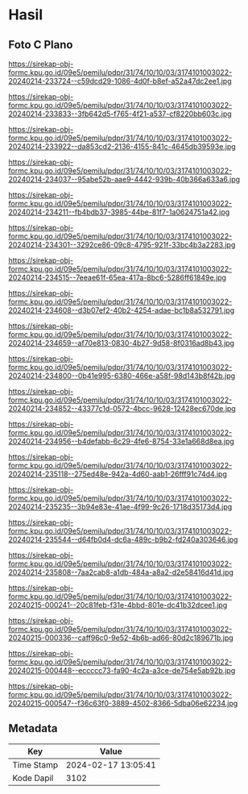 # Hasil

## Foto C Plano

https://sirekap-obj-formc.kpu.go.id/09e5/pemilu/pdpr/31/74/10/10/03/3174101003022-20240214-233724--c59dcd29-1086-4d0f-b8ef-a52a47dc2ee1.jpg

https://sirekap-obj-formc.kpu.go.id/09e5/pemilu/pdpr/31/74/10/10/03/3174101003022-20240214-233833--3fb642d5-f765-4f21-a537-cf8220bb603c.jpg

https://sirekap-obj-formc.kpu.go.id/09e5/pemilu/pdpr/31/74/10/10/03/3174101003022-20240214-233922--da853cd2-2136-4155-841c-4645db39593e.jpg

https://sirekap-obj-formc.kpu.go.id/09e5/pemilu/pdpr/31/74/10/10/03/3174101003022-20240214-234037--95abe52b-aae9-4442-939b-40b366a633a6.jpg

https://sirekap-obj-formc.kpu.go.id/09e5/pemilu/pdpr/31/74/10/10/03/3174101003022-20240214-234211--fb4bdb37-3985-44be-81f7-1a0624751a42.jpg

https://sirekap-obj-formc.kpu.go.id/09e5/pemilu/pdpr/31/74/10/10/03/3174101003022-20240214-234301--3292ce86-09c8-4795-921f-33bc4b3a2283.jpg

https://sirekap-obj-formc.kpu.go.id/09e5/pemilu/pdpr/31/74/10/10/03/3174101003022-20240214-234515--7eeae61f-65ea-417a-8bc6-5286ff61849e.jpg

https://sirekap-obj-formc.kpu.go.id/09e5/pemilu/pdpr/31/74/10/10/03/3174101003022-20240214-234608--d3b07ef2-40b2-4254-adae-bc1b8a532791.jpg

https://sirekap-obj-formc.kpu.go.id/09e5/pemilu/pdpr/31/74/10/10/03/3174101003022-20240214-234659--af70e813-0830-4b27-9d58-8f0316ad8b43.jpg

https://sirekap-obj-formc.kpu.go.id/09e5/pemilu/pdpr/31/74/10/10/03/3174101003022-20240214-234800--0b41e995-6380-466e-a58f-98d143b8f42b.jpg

https://sirekap-obj-formc.kpu.go.id/09e5/pemilu/pdpr/31/74/10/10/03/3174101003022-20240214-234852--43377c1d-0572-4bcc-9628-12428ec670de.jpg

https://sirekap-obj-formc.kpu.go.id/09e5/pemilu/pdpr/31/74/10/10/03/3174101003022-20240214-234956--b4defabb-6c29-4fe6-8754-33e1a668d8ea.jpg

https://sirekap-obj-formc.kpu.go.id/09e5/pemilu/pdpr/31/74/10/10/03/3174101003022-20240214-235118--275ed48e-942a-4d60-aab1-26fff91c74d4.jpg

https://sirekap-obj-formc.kpu.go.id/09e5/pemilu/pdpr/31/74/10/10/03/3174101003022-20240214-235235--3b94e83e-41ae-4f99-9c26-1718d35173d4.jpg

https://sirekap-obj-formc.kpu.go.id/09e5/pemilu/pdpr/31/74/10/10/03/3174101003022-20240214-235544--d64fb0d4-dc6a-489c-b9b2-fd240a303646.jpg

https://sirekap-obj-formc.kpu.go.id/09e5/pemilu/pdpr/31/74/10/10/03/3174101003022-20240214-235808--7aa2cab8-a1db-484a-a8a2-d2e58416d41d.jpg

https://sirekap-obj-formc.kpu.go.id/09e5/pemilu/pdpr/31/74/10/10/03/3174101003022-20240215-000241--20c81feb-f31e-4bbd-801e-dc41b32dcee1.jpg

https://sirekap-obj-formc.kpu.go.id/09e5/pemilu/pdpr/31/74/10/10/03/3174101003022-20240215-000336--caff96c0-9e52-4b6b-ad66-80d2c189671b.jpg

https://sirekap-obj-formc.kpu.go.id/09e5/pemilu/pdpr/31/74/10/10/03/3174101003022-20240215-000448--eccccc73-fa90-4c2a-a3ce-de754e5ab92b.jpg

https://sirekap-obj-formc.kpu.go.id/09e5/pemilu/pdpr/31/74/10/10/03/3174101003022-20240215-000547--f36c63f0-3889-4502-8366-5dba06e62234.jpg


## Metadata

| Key        | Value               |
| ---------- | ------------------- |
| Time Stamp | 2024-02-17 13:05:41 |
| Kode Dapil | 3102                |



